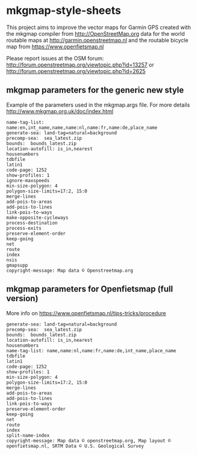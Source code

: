 # mkgmap-style-sheets
This project aims to improve the vector maps for Garmin GPS created with the mkgmap compiler from http://OpenStreetMap.org data for the world routable maps at http://garmin.openstreetmap.nl and the routable bicycle map from https://www.openfietsmap.nl

Please report issues at the OSM forum: http://forum.openstreetmap.org/viewtopic.php?id=13257
or http://forum.openstreetmap.org/viewtopic.php?id=2625

## mkgmap parameters for the generic new style

Example of the parameters used in the mkgmap.args file.
For more details http://www.mkgmap.org.uk/doc/index.html

```
name-tag-list: name:en,int_name,name,name:nl,name:fr,name:de,place_name
generate-sea: land-tag=natural=background
precomp-sea:  sea_latest.zip
bounds:  bounds_latest.zip
location-autofill: is_in,nearest
housenumbers
tdbfile
latin1
code-page: 1252
show-profiles: 1
ignore-maxspeeds
min-size-polygon: 4
polygon-size-limits=17:2, 15:0
merge-lines
add-pois-to-areas
add-pois-to-lines
link-pois-to-ways
make-opposite-cycleways
process-destination
process-exits
preserve-element-order
keep-going
net
route 
index
nsis
gmapsupp
copyright-message: Map data © Openstreetmap.org
```

## mkgmap parameters for Openfietsmap (full version)

More info on https://www.openfietsmap.nl/tips-tricks/procedure

```
generate-sea: land-tag=natural=background
precomp-sea:  sea_latest.zip
bounds:  bounds_latest.zip
location-autofill: is_in,nearest
housenumbers
name-tag-list: name,name:nl,name:fr,name:de,int_name,place_name
tdbfile
latin1
code-page: 1252
show-profiles: 1
min-size-polygon: 4
polygon-size-limits=17:2, 15:0
merge-lines
add-pois-to-areas
add-pois-to-lines
link-pois-to-ways
preserve-element-order
keep-going
net
route
index
split-name-index
copyright-message: Map data © openstreetmap.org, Map layout © openfietsmap.nl, SRTM Data © U.S. Geological Survey
```
